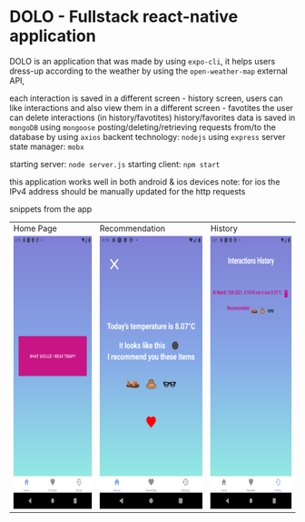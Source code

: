 # DOLO - Fullstack react-native application

DOLO is an application that was made by using `expo-cli`, it helps users dress-up according to the weather by using the `open-weather-map` external API,

each interaction is saved in a different screen - history screen, 
users can like interactions and also view them in a different screen - favotites 
the user can delete interactions (in history/favotites)
history/favorites data is saved in `mongoDB` using `mongoose`
posting/deleting/retrieving requests from/to the database by using `axios` 
backent technology: `nodejs` using `express` server
state manager: `mobx` 

starting server: `node server.js`
starting client: `npm start`

this application works well in both android & ios devices
note: for ios the IPv4 address should be manually updated for the http requests

snippets from the app

<table>
  <tr>
    <td>Home Page</td>
     <td>Recommendation</td>
     <td>History</td>
  </tr>
  <tr>
    <td><img src="https://github.com/suhahagit/DOLO/blob/master/images/homePage.png" width="270" height="480" /></td>
    <td><img src="https://github.com/suhahagit/DOLO/blob/master/images/recommendation.png" width="270" height="480" /></td>
    <td><img src="https://github.com/suhahagit/DOLO/blob/master/images/history.png" width="270" height="480" /></td>
  </tr>
 </table>
